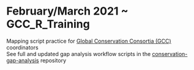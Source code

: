 # February/March 2021 ~ GCC_R_Training
Mapping script practice for [Global Conservation Consortia (GCC)](https://www.globalconservationconsortia.org) coordinators<br />
See full and updated gap analysis workflow scripts in the [conservation-gap-analysis](https://github.com/eb-bruns/conservation-gap-analysis) repository
